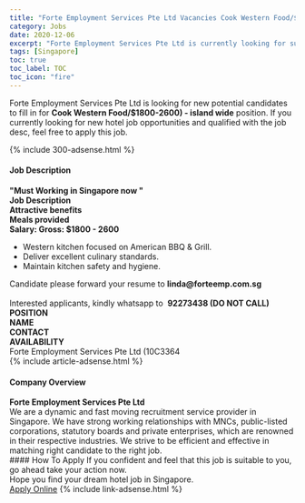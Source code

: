```yaml
---
title: "Forte Employment Services Pte Ltd Vacancies Cook Western Food/$1800-2600) - island wide" 
category: Jobs 
date: 2020-12-06 
excerpt: "Forte Employment Services Pte Ltd is currently looking for suitable person to fill in the Cook Western Food/$1800-2600) - island wide which positioned at Singapore" 
tags: [Singapore] 
toc: true 
toc_label: TOC 
toc_icon: "fire" 
--- 
```


<p>Forte Employment Services Pte Ltd is looking for new potential candidates to fill in for <b>Cook Western Food/$1800-2600) - island wide</b> position. If you currently looking for new hotel job opportunities and qualified with the job desc, feel free to apply this job.
</p>{% include 300-adsense.html %} 
<div><div><div><h4>Job Description</h4></div></div><div><div><span><div><div><div><strong>"Must Working in Singapore now "</strong></div><div><strong>Job Description</strong></div><div><strong>Attractive benefits</strong><div><strong>Meals provided</strong></div><div><strong>Salary: Gross: $1800 - 2600</strong></div><ul><li>Western kitchen focused on American BBQ &amp; Grill.</li><li>Deliver excellent culinary standards.</li><li>Maintain kitchen safety and hygiene.</li></ul></div></div><div><div>Candidate please forward your resume to <strong>linda@forteemp.com.sg&#160;</strong><br>&#160;</div><div>Interested applicants, kindly whatsapp to&#160; <strong>92273438 (DO NOT CALL)</strong></div><div><strong>POSITION</strong><br><strong>NAME<br>CONTACT<br>AVAILABILITY</strong></div></div><div>Forte Employment Services Pte Ltd (10C3364</div></div></span></div></div></div> 
{% include article-adsense.html %} 
<div><div><div><h4>Company Overview</h4></div></div><div><div><span><div><div><strong>Forte Employment Services Pte Ltd </strong></div><div>We are a dynamic and fast moving recruitment service provider in Singapore. We have strong working relationships with MNCs, public-listed corporations, statutory boards and private enterprises, which are renowned in their respective industries. We strive to be efficient and effective in matching right candidate to the right job.</div></div></span></div></div></div> 
#### How To Apply 
If you confident and feel that this job is suitable to you, go ahead take your action now. <br/> 
Hope you find your dream hotel job in Singapore. <br/> 
<a href="https://www.jobstreet.com.my/en/job/cook-western-food-$1800-2600-island-wide-8235309/origin/sg?jobId=jobstreet-sg-job-8235309&sectionRank=22&token=0~b993694d-1dac-4273-8257-0d3606e06ffb&fr=SRP%20View%20In%20New%20Ta" class="btn btn--info" target="_blank" rel="nofollow noopenner">Apply Online</a> 
{% include link-adsense.html %} 